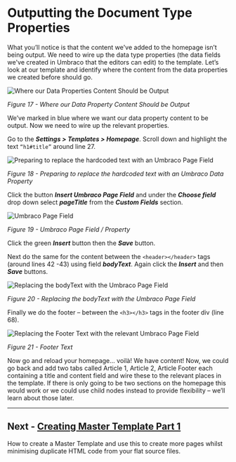 # Outputting the Document Type Properties

What you’ll notice is that the content we've added to the homepage isn’t being output. We need to wire up the data type properties (the data fields we've created in Umbraco that the editors can edit) to the template.  Let’s look at our template and identify where the content from the data properties we created before should go.  


![Where our Data Properties Content Should be Output](images/figure-17-where-our-data-fields-go.png)


*Figure 17 - Where our Data Property Content Should be Output*


We’ve marked in blue where we want our data property content to be output. Now we need to wire up the relevant properties. 


Go to the **_Settings > Templates > Homepage_**. Scroll down and highlight the text `“h1#title”` around line 27. 


![Preparing to replace the hardcoded text with an Umbraco Page Field](images/figure-18-replace-hardcoded-text-with-umbraco-page-field.png)


*Figure 18 - Preparing to replace the hardcoded text with an Umbraco Data Property*


Click the button **_Insert Umbraco Page Field_** and under the **_Choose field_** drop down select **_pageTitle_** from the **_Custom Fields_** section. 


![Umbraco Page Field](images/figure-19-umbraco-page-field.png)


*Figure 19 - Umbraco Page Field / Property*


Click the green **_Insert_** button then the **_Save_** button.  


Next do the same for the content between the `<header></header>` tags (around lines 42 -43) using field **_bodyText_**.  Again click the **_Insert_** and then **_Save_** buttons. 


![Replacing the bodyText with the Umbraco Page Field](images/figure-20-replace-bodytext-with-page-field.png)


*Figure 20 - Replacing the bodyText with the Umbraco Page Field*


Finally we do the footer – between the `<h3></h3>` tags in the footer div (line 68). 

![Replacing the Footer Text with the relevant Umbraco Page Field](images/figure-21-footer-text.png)


*Figure 21 - Footer Text*


Now go and reload your homepage... voilà! We have content! Now, we could go back and add two tabs called Article 1, Article 2, Article Footer each containing a title and content field and wire these to the relevant places in the template. If there is only going to be two sections on the homepage this would work or we could use child nodes instead to provide flexibility – we’ll learn about those later. 


---
## Next - [Creating Master Template Part 1](Creating-Master-Template-Part-1.md)
How to create a Master Template and use this to create more pages whilst minimising duplicate HTML code from your flat source files.

